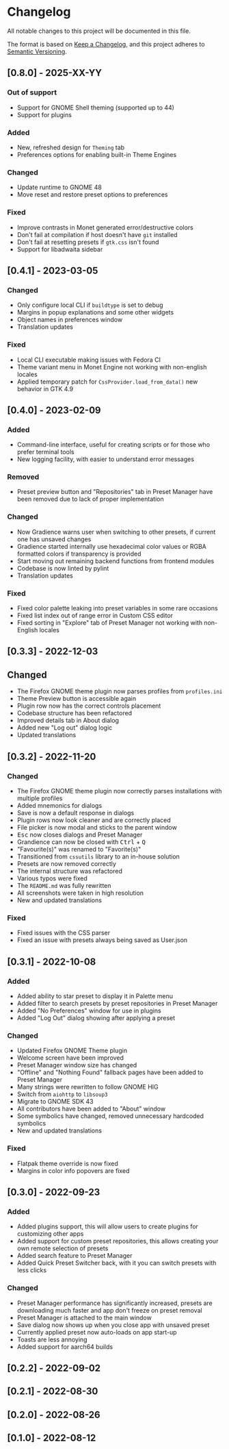 # Changelog

All notable changes to this project will be documented in this file.

The format is based on [Keep a Changelog](https://keepachangelog.com/en/1.0.0/),
and this project adheres to [Semantic Versioning](https://semver.org/spec/v2.0.0.html).

## [0.8.0] - 2025-XX-YY

### Out of support

- Support for GNOME Shell theming (supported up to 44)
- Support for plugins

### Added

- New, refreshed design for `Theming` tab
- Preferences options for enabling built-in Theme Engines

### Changed

- Update runtime to GNOME 48
- Move reset and restore preset options to preferences

### Fixed

- Improve contrasts in Monet generated error/destructive colors
- Don't fail at compilation if host doesn't have `git` installed
- Don't fail at resetting presets if `gtk.css` isn't found
- Support for libadwaita sidebar

## [0.4.1] - 2023-03-05

### Changed

- Only configure local CLI if `buildtype` is set to debug
- Margins in popup explanations and some other widgets
- Object names in preferences window
- Translation updates

### Fixed

- Local CLI executable making issues with Fedora CI
- Theme variant menu in Monet Engine not working with non-english locales
- Applied temporary patch for `CssProvider.load_from_data()` new behavior in GTK 4.9

## [0.4.0] - 2023-02-09

### Added

- Command-line interface, useful for creating scripts or for those who prefer terminal tools
- New logging facility, with easier to understand error messages

### Removed

- Preset preview button and "Repositories" tab in Preset Manager have been removed due to lack of proper implementation

### Changed

- Now Gradience warns user when switching to other presets, if current one has unsaved changes
- Gradience started internally use hexadecimal color values or RGBA formatted colors if transparency is provided
- Start moving out remaining backend functions from frontend modules
- Codebase is now linted by pylint
- Translation updates

### Fixed

- Fixed color palette leaking into preset variables in some rare occasions
- Fixed list index out of range error in Custom CSS editor
- Fixed sorting in "Explore" tab of Preset Manager not working with non-English locales

## [0.3.3] - 2022-12-03

## Changed

- The Firefox GNOME theme plugin now parses profiles from `profiles.ini`
- Theme Preview button is accessible again
- Plugin row now has the correct controls placement
- Codebase structure has been refactored
- Improved details tab in About dialog
- Added new "Log out" dialog logic
- Updated translations

## [0.3.2] - 2022-11-20

### Changed

- The Firefox GNOME theme plugin now correctly parses installations with multiple profiles
- Added mnemonics for dialogs
- Save is now a default response in dialogs
- Plugin rows now look cleaner and are correctly placed
- File picker is now modal and sticks to the parent window
- <kbd>Esc</kbd> now closes dialogs and Preset Manager
- Grandience can now be closed with <kbd>Ctrl</kbd> + <kbd>Q</kbd>
- "Favourite(s)" was renamed to "Favorite(s)"
- Тransitioned from `cssutils` library to an in-house solution
- Presets are now removed correctly
- The internal structure was refactored
- Various typos were fixed
- The `README.md` was fully rewritten
- All screenshots were taken in high resolution
- New and updated translations

### Fixed

- Fixed issues with the CSS parser
- Fixed an issue with presets always being saved as User.json

## [0.3.1] - 2022-10-08

### Added

- Added ability to star preset to display it in Palette menu
- Added filter to search presets by preset repositories in Preset Manager
- Added "No Preferences" window for use in plugins
- Added "Log Out" dialog showing after applying a preset

### Changed

- Updated Firefox GNOME Theme plugin
- Welcome screen have been improved
- Preset Manager window size has changed
- "Offline" and "Nothing Found" fallback pages have been added to Preset Manager
- Many strings were rewritten to follow GNOME HIG
- Switch from `aiohttp` to `libsoup3`
- Migrate to GNOME SDK 43
- All contributors have been added to "About" window
- Some symbolics have changed, removed unnecessary hardcoded symbolics
- New and updated translations

### Fixed

- Flatpak theme override is now fixed
- Margins in color info popovers are fixed

## [0.3.0] - 2022-09-23

### Added

- Added plugins support, this will allow users to create plugins for customizing other apps
- Added support for custom preset repositories, this allows creating your own remote selection of presets
- Added search feature to Preset Manager
- Added Quick Preset Switcher back, with it you can switch presets with less clicks

### Changed

- Preset Manager performance has significantly increased, presets are downloading much faster and app don't freeze on preset removal
- Preset Manager is attached to the main window
- Save dialog now shows up when you close app with unsaved preset
- Currently applied preset now auto-loads on app start-up
- Toasts are less annoying
- Added support for aarch64 builds

<!-- TODO: Below version changelogs aren't yet filled -->

## [0.2.2] - 2022-09-02

## [0.2.1] - 2022-08-30

## [0.2.0] - 2022-08-26

## [0.1.0] - 2022-08-12
